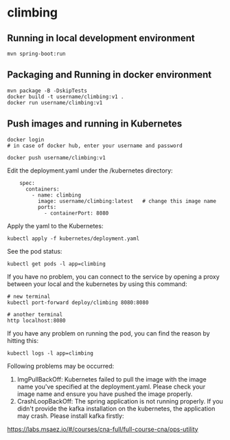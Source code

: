 # climbing

## Running in local development environment

```
mvn spring-boot:run
```

## Packaging and Running in docker environment

```
mvn package -B -DskipTests
docker build -t username/climbing:v1 .
docker run username/climbing:v1
```

## Push images and running in Kubernetes

```
docker login 
# in case of docker hub, enter your username and password

docker push username/climbing:v1
```

Edit the deployment.yaml under the /kubernetes directory:
```
    spec:
      containers:
        - name: climbing
          image: username/climbing:latest   # change this image name
          ports:
            - containerPort: 8080

```

Apply the yaml to the Kubernetes:
```
kubectl apply -f kubernetes/deployment.yaml
```

See the pod status:
```
kubectl get pods -l app=climbing
```

If you have no problem, you can connect to the service by opening a proxy between your local and the kubernetes by using this command:
```
# new terminal
kubectl port-forward deploy/climbing 8080:8080

# another terminal
http localhost:8080
```

If you have any problem on running the pod, you can find the reason by hitting this:
```
kubectl logs -l app=climbing
```

Following problems may be occurred:

1. ImgPullBackOff:  Kubernetes failed to pull the image with the image name you've specified at the deployment.yaml. Please check your image name and ensure you have pushed the image properly.
1. CrashLoopBackOff: The spring application is not running properly. If you didn't provide the kafka installation on the kubernetes, the application may crash. Please install kafka firstly:

https://labs.msaez.io/#/courses/cna-full/full-course-cna/ops-utility

